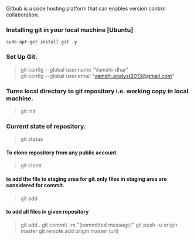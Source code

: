 Gitbub is a code hosting platform that can enables version control collaboration.
### Installing git in your local machine [Ubuntu]
`sudo apt-get install git -y`

### Set Up Git:
> git config --global user.name "Vamshi-dhar"                                                     
> git config --global user.email "vamshi.analyst2013@gmail.com"

### Turns local directory to git repository i.e. working copy in local machine.
> git init 
### Current state of repository.
> git status 
#### To clone repository from any public account.
> git clone <url>
  
#### to add the file to staging area for git.only files in staging area are considered for commit.
> git add <file names> 
  
#### to add all files in given repository
> git add . 
> git commit -m "(committed message)"
> git push -u origin master
> git remote add origin master (url)
